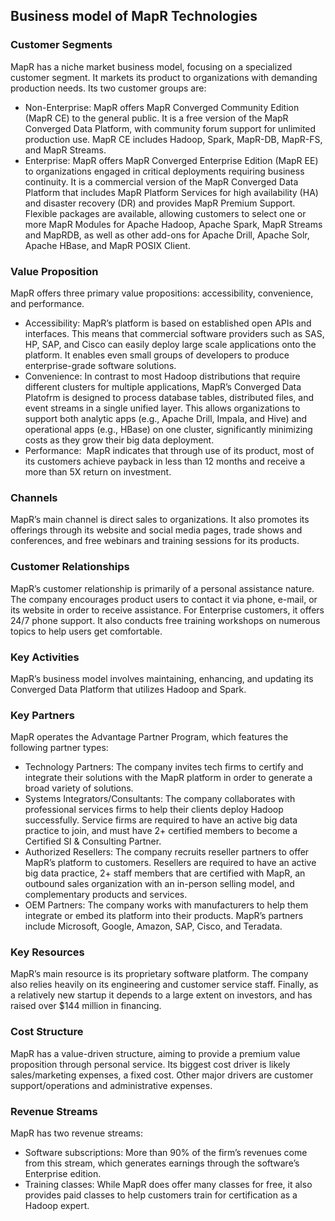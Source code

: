 Business model of MapR Technologies
-----------------------------------

 ### Customer Segments

 MapR has a niche market business model, focusing on a specialized customer segment. It markets its product to organizations with demanding production needs. Its two customer groups are:

  * Non-Enterprise: MapR offers MapR Converged Community Edition (MapR CE) to the general public. It is a free version of the MapR Converged Data Platform, with community forum support for unlimited production use. MapR CE includes Hadoop, Spark, MapR-DB, MapR-FS, and MapR Streams.
 * Enterprise: MapR offers MapR Converged Enterprise Edition (MapR EE) to organizations engaged in critical deployments requiring business continuity. It is a commercial version of the MapR Converged Data Platform that includes MapR Platform Services for high availability (HA) and disaster recovery (DR) and provides MapR Premium Support. Flexible packages are available, allowing customers to select one or more MapR Modules for Apache Hadoop, Apache Spark, MapR Streams and MapRDB, as well as other add-ons for Apache Drill, Apache Solr, Apache HBase, and MapR POSIX Client.
  ### Value Proposition

 MapR offers three primary value propositions: accessibility, convenience, and performance.

  * Accessibility: MapR’s platform is based on established open APIs and interfaces. This means that commercial software providers such as SAS, HP, SAP, and Cisco can easily deploy large scale applications onto the platform. It enables even small groups of developers to produce enterprise-grade software solutions.
 * Convenience: In contrast to most Hadoop distributions that require different clusters for multiple applications, MapR’s Converged Data Platofrm is designed to process database tables, distributed files, and event streams in a single unified layer. This allows organizations to support both analytic apps (e.g., Apache Drill, Impala, and Hive) and operational apps (e.g., HBase) on one cluster, significantly minimizing costs as they grow their big data deployment.
 * Performance:  MapR indicates that through use of its product, most of its customers achieve payback in less than 12 months and receive a more than 5X return on investment.
  ### Channels

 MapR’s main channel is direct sales to organizations. It also promotes its offerings through its website and social media pages, trade shows and conferences, and free webinars and training sessions for its products.

 ### Customer Relationships

 MapR’s customer relationship is primarily of a personal assistance nature. The company encourages product users to contact it via phone, e-mail, or its website in order to receive assistance. For Enterprise customers, it offers 24/7 phone support. It also conducts free training workshops on numerous topics to help users get comfortable.

 ### Key Activities

 MapR’s business model involves maintaining, enhancing, and updating its Converged Data Platform that utilizes Hadoop and Spark.

 ### Key Partners

 MapR operates the Advantage Partner Program, which features the following partner types:

  * Technology Partners: The company invites tech firms to certify and integrate their solutions with the MapR platform in order to generate a broad variety of solutions.
 * Systems Integrators/Consultants: The company collaborates with professional services firms to help their clients deploy Hadoop successfully. Service firms are required to have an active big data practice to join, and must have 2+ certified members to become a Certified SI & Consulting Partner.
 * Authorized Resellers: The company recruits reseller partners to offer MapR’s platform to customers. Resellers are required to have an active big data practice, 2+ staff members that are certified with MapR, an outbound sales organization with an in-person selling model, and complementary products and services.
 * OEM Partners: The company works with manufacturers to help them integrate or embed its platform into their products.
  MapR’s partners include Microsoft, Google, Amazon, SAP, Cisco, and Teradata.

 ### Key Resources

 MapR’s main resource is its proprietary software platform. The company also relies heavily on its engineering and customer service staff. Finally, as a relatively new startup it depends to a large extent on investors, and has raised over $144 million in financing.

 ### Cost Structure

 MapR has a value-driven structure, aiming to provide a premium value proposition through personal service. Its biggest cost driver is likely sales/marketing expenses, a fixed cost. Other major drivers are customer support/operations and administrative expenses.

 ### Revenue Streams

 MapR has two revenue streams:

  * Software subscriptions: More than 90% of the firm’s revenues come from this stream, which generates earnings through the software’s Enterprise edition.
 * Training classes: While MapR does offer many classes for free, it also provides paid classes to help customers train for certification as a Hadoop expert.